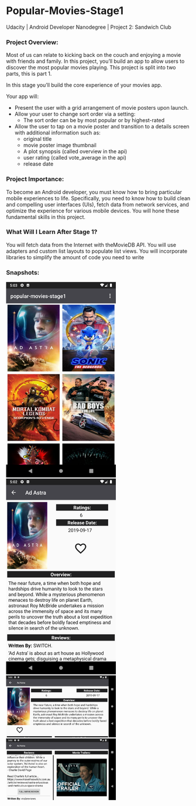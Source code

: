 # Popular-Movies-Stage1
Udacity | Android Developer Nanodegree | Project 2: Sandwich Club

### Project Overview:
Most of us can relate to kicking back on the couch and enjoying a movie with friends and family.
In this project, you’ll build an app to allow users to discover the most popular movies playing.
This project is split into two parts, this is part 1.

In this stage you’ll build the core experience of your movies app.

Your app will:
- Present the user with a grid arrangement of movie posters upon launch.
- Allow your user to change sort order via a setting:
  * The sort order can be by most popular or by highest-rated
- Allow the user to tap on a movie poster and transition to a details screen with additional information such as:
  * original title
  * movie poster image thumbnail
  * A plot synopsis (called overview in the api)
  * user rating (called vote_average in the api)
  * release date
  
### Project Importance:
To become an Android developer, you must know how to bring particular mobile experiences to life.
Specifically, you need to know how to build clean and compelling user interfaces (UIs), fetch data
from network services, and optimize the experience for various mobile devices. You will hone these
fundamental skills in this project.

### What Will I Learn After Stage 1?
You will fetch data from the Internet with theMovieDB API.
You will use adapters and custom list layouts to populate list views.
You will incorporate libraries to simplify the amount of code you need to write

### Snapshots:
<img src="app-snapshots/Screenshot_1.png" width=300>  <img src="app-snapshots/Screenshot_2.png" width=300>
<img src="app-snapshots/Screenshot_3.png" width=300>  <img src="app-snapshots/Screenshot_4.png" width=300>
